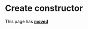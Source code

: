 # Create constructor

This page has [**moved**](https://lib-docs.delphidabbler.com/IOUtils/1/API/TPJPipeFilter-Create)